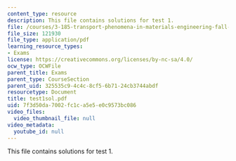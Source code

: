```yaml
---
content_type: resource
description: This file contains solutions for test 1.
file: /courses/3-185-transport-phenomena-in-materials-engineering-fall-2003/7f3d50da7002fc1ca5e5e0c9573bc086_test1sol.pdf
file_size: 121930
file_type: application/pdf
learning_resource_types:
- Exams
license: https://creativecommons.org/licenses/by-nc-sa/4.0/
ocw_type: OCWFile
parent_title: Exams
parent_type: CourseSection
parent_uid: 325535c9-4c4c-8cf5-6b71-24cb3744abdf
resourcetype: Document
title: test1sol.pdf
uid: 7f3d50da-7002-fc1c-a5e5-e0c9573bc086
video_files:
  video_thumbnail_file: null
video_metadata:
  youtube_id: null
---
```

This file contains solutions for test 1.